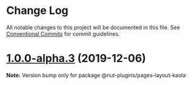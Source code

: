 # Change Log

All notable changes to this project will be documented in this file.
See [Conventional Commits](https://conventionalcommits.org) for commit guidelines.

# [1.0.0-alpha.3](https://github.com/nut-project/nut/tree/master/plugins/pages/layout-kaola/compare/@nut-plugins/pages-layout-kaola@1.0.0-alpha.2...@nut-plugins/pages-layout-kaola@1.0.0-alpha.3) (2019-12-06)

**Note:** Version bump only for package @nut-plugins/pages-layout-kaola
